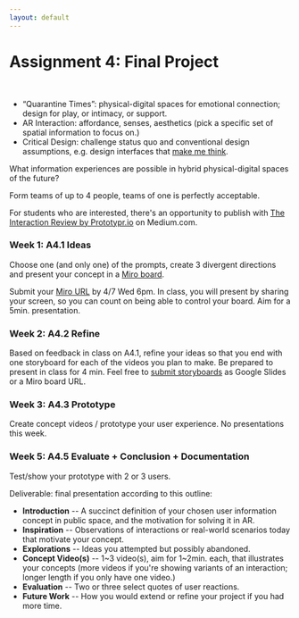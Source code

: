 ```yaml
---
layout: default
---
```


# Assignment 4: Final Project
<br>

- “Quarantine Times”: physical-digital spaces for emotional connection; design for play, or intimacy, or support.
- AR Interaction: affordance, senses, aesthetics (pick a specific set of spatial information to focus on.)
- Critical Design: challenge status quo and conventional design assumptions, e.g. design interfaces that [make me think](https://ralphammer.com/make-me-think/).

What information experiences are possible in hybrid physical-digital spaces of the future?

Form teams of up to 4 people, teams of one is perfectly acceptable.

For students who are interested, there's an opportunity to publish with [The Interaction Review by Prototypr.io](https://blog.prototypr.io/theinteractionreview/home) on Medium.com.

### Week 1: A4.1 Ideas

Choose one (and only one) of the prompts, create 3 divergent directions and present your concept in a [Miro board](https://miro.com/).

Submit your [Miro URL](https://forms.gle/EDzhzmCAJPhydBog6) by 4/7 Wed 6pm. In class, you will present by sharing your screen, so you can count on being able to control your board. Aim for a 5min. presentation.

### Week 2: A4.2 Refine

Based on feedback in class on A4.1, refine your ideas so that you end with one storyboard for each of the videos you plan to make. Be prepared to present in class for 4 min. Feel free to [submit storyboards](https://forms.gle/BoueLEH6RHEGuSXL8) as Google Slides or a Miro board URL.

### Week 3: A4.3 Prototype

Create concept videos / prototype your user experience. No presentations this week.

### Week 5: A4.5 Evaluate + Conclusion + Documentation

Test/show your prototype with 2 or 3 users.

Deliverable: final presentation according to this outline:

- **Introduction** -- A succinct definition of your chosen user information concept in public space, and the motivation for solving it in AR.
- **Inspiration** -- Observations of interactions or real-world scenarios today that motivate your concept.
- **Explorations** -- Ideas you attempted but possibly abandoned.
- **Concept Video(s)** -- 1~3 video(s), aim for 1~2min. each, that illustrates your concepts (more videos if you're showing variants of an interaction; longer length if you only have one video.)
- **Evaluation** -- Two or three select quotes of user reactions.
- **Future Work** -- How you would extend or refine your project if you had more time.
